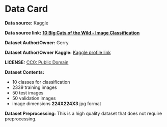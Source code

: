 # Data Card

**Data source:** Kaggle

**Data source link:** [**10 Big Cats of the Wild - Image Classification**](https://www.kaggle.com/datasets/gpiosenka/cats-in-the-wild-image-classification)

**Dataset Author/Owner:** Gerry

**Dataset Author/Owner Kaggle:** [Kaggle profile link](https://www.kaggle.com/gpiosenka)

**LICENSE:** [CC0: Public Domain](https://creativecommons.org/publicdomain/zero/1.0/)

**Dataset Contents:**
* 10 classes for classification
* 2339 training images
* 50 test images
* 50 validation images
* image dimensions **224X224X3** jpg format

**Dataset Preprocessing:** This is a high quality dataset that does not require preprocessing.
